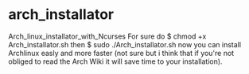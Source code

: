 # arch_installator
Arch_linux_installator_with_Ncurses
For sure do
$ chmod +x Arch_installator.sh
then 
$ sudo ./Arch_installator.sh
now you can install Archlinux easly and more faster (not sure but i think that if you're not obliged to read the Arch Wiki it will save time to your installation).
